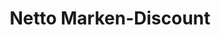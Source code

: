 ---
title: "Netto Marken-Discount"
url: /pforzheim/netto-marken-discount-industriestrasse/
shop: Supermarkt
---